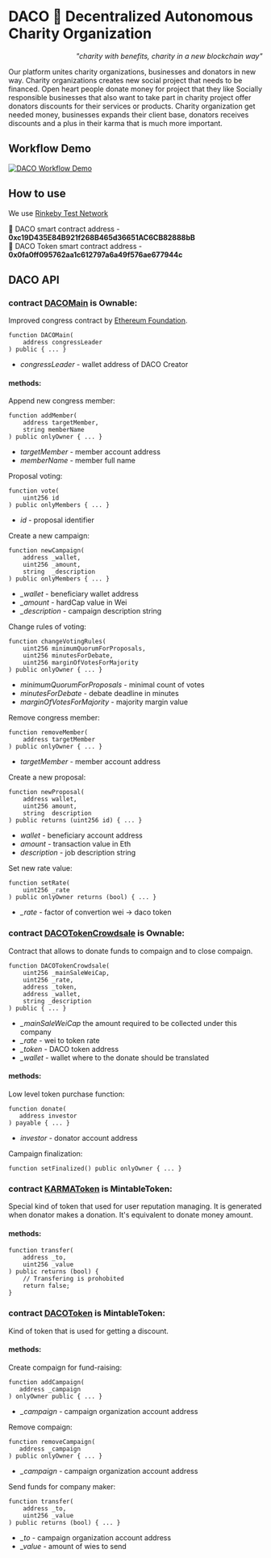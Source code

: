 # DACO :green_heart: Decentralized Autonomous Charity Organization
*<p align="right">"charity with benefits, charity in a new blockchain way"</p>*
Our platform unites charity organizations, businesses and donators in new way.
Charity organizations creates new social project that needs to be financed. 
Open heart people donate money for project that they like
Socially responsible businesses that also want to take part in charity project offer donators discounts for their services or products.
Charity organization get needed money, businesses expands their client base, donators receives discounts and a plus in their karma that is much more important.

## Workflow Demo

[![DACO Workflow Demo](https://img.youtube.com/vi/o0rj6uN4Q08/0.jpg)](https://www.youtube.com/watch?v=o0rj6uN4Q08)

## How to use
We use [Rinkeby Test Network](https://www.rinkeby.io/)

:link: DACO smart contract address - **0xc19D435E84B921f268B465d36651AC6CB82888bB**<br>
:link: DACO Token smart contract address - **0x0fa0ff095762aa1c612797a6a49f576ae677944c**

## DACO API

### contract [DACOMain](https://github.com/krivov/daco/blob/master/DACOMain.sol) is Ownable:
Improved congress contract by [Ethereum Foundation](https://www.ethereum.org/dao#the-blockchain-congress).
```solidity
function DACOMain(
    address congressLeader
) public { ... }
```
* *congressLeader* - wallet address of DACO Creator

#### methods:
Append new congress member:
```solidity
function addMember(
    address targetMember, 
    string memberName
) public onlyOwner { ... }
```
* *targetMember* - member account address
* *memberName* - member full name

Proposal voting:
```solidity
function vote(
    uint256 id
) public onlyMembers { ... }
```
* *id* - proposal identifier

Create a new campaign:
```solidity
function newCampaign(
    address _wallet, 
    uint256 _amount, 
    string  _description
) public onlyMembers { ... }
```
* *_wallet* - beneficiary wallet address
* *_amount* - hardCap value in Wei
* *_description* - campaign description string

Change rules of voting:
```solidity
function changeVotingRules(
    uint256 minimumQuorumForProposals,
    uint256 minutesForDebate,
    uint256 marginOfVotesForMajority
) public onlyOwner { ... }
```
* *minimumQuorumForProposals* - minimal count of votes
* *minutesForDebate* - debate deadline in minutes
* *marginOfVotesForMajority* - majority margin value

Remove congress member:
```solidity
function removeMember(
    address targetMember
) public onlyOwner { ... }
```
* *targetMember* - member account address

Create a new proposal:
```solidity
function newProposal(
    address wallet,
    uint256 amount,
    string  description
) public returns (uint256 id) { ... }
```
* *wallet* - beneficiary account address
* *amount* - transaction value in Eth
* *description* - job description string

Set new rate value:
```solidity
function setRate(
    uint256 _rate
) public onlyOwner returns (bool) { ... }
```
* *_rate* - factor of convertion wei -> daco token


### contract [DACOTokenCrowdsale](https://github.com/krivov/daco/blob/master/DACOTokenCrowdsale.sol) is Ownable:
Contract that allows to donate funds to compaign and to close compaign.
```solidity
function DACOTokenCrowdsale(
    uint256 _mainSaleWeiCap, 
    uint256 _rate, 
    address _token, 
    address _wallet, 
    string _description
) public { ... }
```
* *_mainSaleWeiCap* the amount required to be collected under this company
* *_rate* - wei to token rate
* *_token* - DACO token address
* *_wallet* - wallet where to the donate should be translated
 
#### methods:
Low level token purchase function:
```solidity
function donate(
   address investor
) payable { ... }
```
* *investor* - donator account address

Campaign finalization:
```solidity
function setFinalized() public onlyOwner { ... }
```

### contract [KARMAToken](https://github.com/krivov/daco/blob/master/tokens/KARMAToken.sol) is MintableToken:
Special kind of token that used for user reputation managing.
It is generated when donator makes a donation. It's equivalent to donate money amount.
#### methods:
```solidity
function transfer(
    address _to, 
    uint256 _value
) public returns (bool) {
    // Transfering is prohobited
    return false;
}
```

### contract [DACOToken](https://github.com/krivov/daco/blob/master/tokens/DACOToken.sol) is MintableToken:
Kind of token that is used for getting a discount.
#### methods:
Create compaign for fund-raising:
```solidity
function addCampaign(
   address _campaign
) onlyOwner public { ... }
```
* *_campaign* - campaign organization account address
   
Remove compaign:
```solidity
function removeCampaign(
   address _campaign
) public onlyOwner { ... }
```
* *_campaign* - campaign organization account address

Send funds for company maker:
```solidity
function transfer(
    address _to, 
    uint256 _value
) public returns (bool) { ... }
```
* *_to* - campaign organization account address
* *_value* - amount of wies to send
